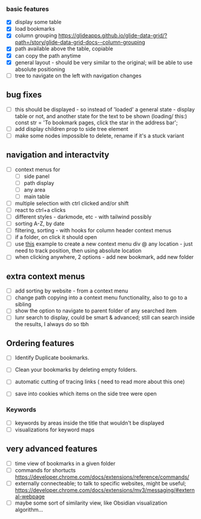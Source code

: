 
### basic features
- [x] display some table
- [x] load bookmarks
- [x] column grouping https://glideapps.github.io/glide-data-grid/?path=/story/glide-data-grid-docs--column-grouping
- [x] path available above the table, copiable
- [x] can copy the path anytime
- [x] general layout - should be very similar to the original; will be able to use absolute positioning
- [ ] tree to navigate on the left with navigation changes

## bug fixes
- [ ] this should be displayed - so instead of 'loaded' a general state - display table or not, and another state for the text to be shown (loading/ this:)    
    const str = 'To bookmark pages, click the star in the address bar';
- [ ] add display children prop to side tree element
- [ ] make some nodes impossible to delete, rename if it's a stuck variant

## navigation and interactvity
- [ ] context menus for
  - [ ] side panel
  - [ ] path display
  - [ ] any area
  - [ ] main table
- [ ] multiple selection with ctrl clicked and/or shift
- [ ] react to ctrl+a clicks
- [ ] different styles - darkmode, etc - with tailwind possibly
- [ ] sorting A-Z, by date
- [ ] filtering, sorting - with hooks for column header context menus
- [ ] if a folder, on click it should open
- [ ] use [this](https://www.pluralsight.com/guides/how-to-create-a-right-click-menu-using-react) example to create a new context menu div @ any location - just need to track position, then using absolute location
- [ ] when clicking anywhere, 2 options - add new bookmark, add new folder

## extra context menus
- [ ] add sorting by website - from a context menu
- [ ] change path copying into a context menu functionality, also to go to a sibling
- [ ] show the option to navigate to parent folder of any searched item
- [ ] lunr search to display, could be smart & advanced; still can search inside the results, I always do so tbh

## Ordering features 
- [ ] Identify Duplicate bookmarks.
- [ ] Clean your bookmarks by deleting empty folders.
- [ ] automatic cutting of tracing links ( need to read more about this one)
- [ ] save into cookies which items on the side tree were open



### Keywords
- [ ] keywords by areas inside the title that wouldn't be displayed
- [ ] visualizations for keyword maps

## very advanced features
- [ ] time view of bookmarks in a given folder
- [ ] commands for shortucts https://developer.chrome.com/docs/extensions/reference/commands/
- [ ] externally connecteable; to talk to specific websites, might be useful; https://developer.chrome.com/docs/extensions/mv3/messaging/#external-webpage 
- [ ] maybe some sort of similarity view, like Obsidian visualization algorithm...
